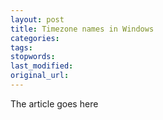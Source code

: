 ```yaml
---
layout: post
title: Timezone names in Windows
categories:
tags:
stopwords:
last_modified:
original_url: 
---
```


The article goes here

